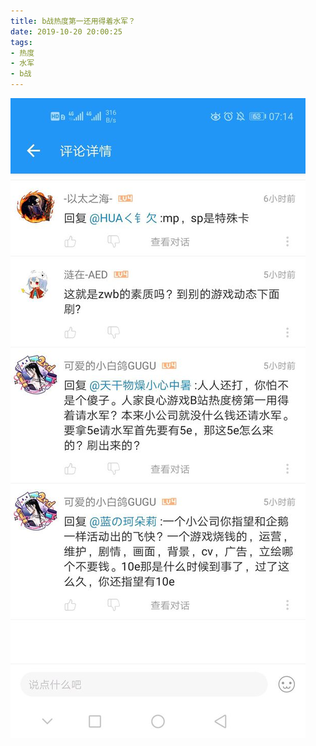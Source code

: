 ```yaml
---
title: b战热度第一还用得着水军？
date: 2019-10-20 20:00:25
tags:
- 热度
- 水军
- b战
---
```

![](2019-10-20-20-00/01.jpg)
